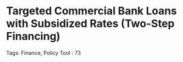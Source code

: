 # Targeted Commercial Bank Loans with Subsidized Rates (Two-Step Financing)

Tags: Finance, Policy Tool
: 73